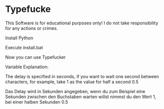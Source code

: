 # Typefucke
This Software is for educational purposes only! I do not take responsibility for any actions or crimes.

Install Python

Execute install.bat

Now you can use Typefucker


Variable Explanation:

The delay is specified in seconds, if you want to wait one second between characters, for example, take 1 as the value for half a second 0.5

Das Delay wird in Sekunden angegeben, wenn du zum Beispiel eine Sekunden zwischen den Buchstaben warten willst nimmst du den Wert 1, bei einer halben Sekunden 0.5




